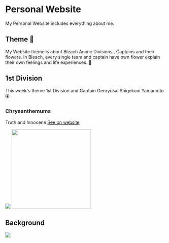 # Personal Website
My Personal Website includes everything about me.

## Theme 🌇
My Website theme is about Bleach Anime Divisions , Captains and their flowers. In Bleach, every single team and captain have own flower explain their own feelings and life experiences. 🍃

## 1st Division
This week's theme 1st Division and Captain Genryūsai Shigekuni Yamamoto 🏵️ 

### <p>Chrysanthemums</p>
Truth and Innocene
[See on website](https://tutku.vercel.app/?flowerSection=true)

<div>
  <img style="" src="https://tutku.vercel.app/img/divisions/1/flower/icon-full.png" />
  <img style="width: 250px;" src="https://tutku.vercel.app/img/divisions/1/flower/original.png" />
</div>

## Background

![](https://tutku.vercel.app/img/divisions/1/background.png)
